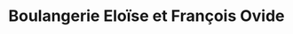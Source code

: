 ---
title: "Boulangerie Eloïse et François Ovide"
url: /ymare/boulangerie-eloise-et-francois-ovide/
shop: Bäckerei
---